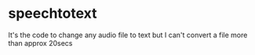 # speechtotext
It's the code to change any audio file to text but I can't convert a file more than approx 20secs
